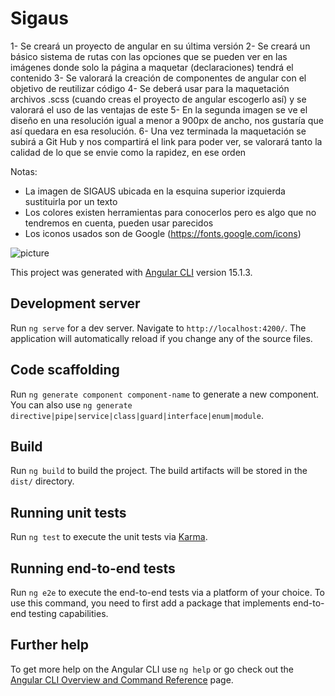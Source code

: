 # Sigaus

1- Se creará un proyecto de angular en su última versión
2- Se creará un básico sistema de rutas con las opciones que se pueden ver en las imágenes donde solo la página a maquetar (declaraciones) tendrá el contenido
3- Se valorará la creación de componentes de angular con el objetivo de reutilizar código
4- Se deberá usar para la maquetación archivos .scss (cuando creas el proyecto de angular escogerlo así) y se valorará el uso de las ventajas de este
5- En la segunda imagen se ve el diseño en una resolución igual a menor a 900px de ancho, nos gustaría que así quedara en esa resolución.
6- Una vez terminada la maquetación se subirá a Git Hub y nos compartirá el link para poder ver, se valorará tanto la calidad de lo que se envie como la rapidez, en ese orden

Notas:

- La imagen de SIGAUS ubicada en la esquina superior izquierda sustituirla por un texto
- Los colores existen herramientas para conocerlos pero es algo que no tendremos en cuenta, pueden usar parecidos
- Los iconos usados son de Google (https://fonts.google.com/icons)

![picture](https://github.com/mireyachaparro/sigaus/tree/main/src/assets/Gráfico_pegado-3.png)

This project was generated with [Angular CLI](https://github.com/angular/angular-cli) version 15.1.3.

## Development server

Run `ng serve` for a dev server. Navigate to `http://localhost:4200/`. The application will automatically reload if you change any of the source files.

## Code scaffolding

Run `ng generate component component-name` to generate a new component. You can also use `ng generate directive|pipe|service|class|guard|interface|enum|module`.

## Build

Run `ng build` to build the project. The build artifacts will be stored in the `dist/` directory.

## Running unit tests

Run `ng test` to execute the unit tests via [Karma](https://karma-runner.github.io).

## Running end-to-end tests

Run `ng e2e` to execute the end-to-end tests via a platform of your choice. To use this command, you need to first add a package that implements end-to-end testing capabilities.

## Further help

To get more help on the Angular CLI use `ng help` or go check out the [Angular CLI Overview and Command Reference](https://angular.io/cli) page.
